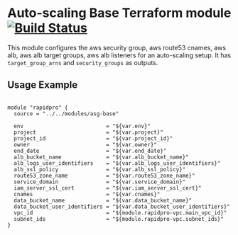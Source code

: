 # Auto-scaling Base Terraform module [![Build Status](https://github.com/onaio/terraform-aws-asg-base/workflows/CI/badge.svg)](https://github.com/onaio/terraform-aws-asg-base/actions?query=workflow%3ACI)

This module configures the aws security group, aws route53 cnames, aws alb, aws alb target groups, aws alb listeners for an auto-scaling setup. It has `target_group_arns` and `security_groups` as outputs.

## Usage Example

```hcl

module "rapidpro" {
  source = "../../modules/asg-base"

  env                          = "${var.env}"
  project                      = "${var.project}"
  project_id                   = "${var.project_id}"
  owner                        = "${var.owner}"
  end_date                     = "${var.end_date}"
  alb_bucket_name              = "${var.alb_bucket_name}"
  alb_logs_user_identifiers    = "${var.alb_logs_user_identifiers}"
  alb_ssl_policy               = "${var.alb_ssl_policy}"
  route53_zone_name            = "${var.route53_zone_name}"
  service_domain               = "${var.service_domain}"
  iam_server_ssl_cert          = "${var.iam_server_ssl_cert}"
  cnames                       = "${var.cnames}"
  data_bucket_name             = "${var.data_bucket_name}"
  data_bucket_user_identifiers = "${var.data_bucket_user_identifiers}"
  vpc_id                       = "${module.rapidpro-vpc.main_vpc_id}"
  subnet_ids                   = "${module.rapidpro-vpc.subnet_ids}"
}
```
